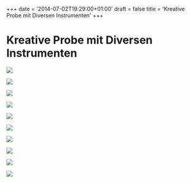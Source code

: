 +++
date = '2014-07-02T19:29:00+01:00'
draft = false
title = 'Kreative Probe mit Diversen Instrumenten'
+++

# Kreative Probe mit Diversen Instrumenten

[![](http://tambourenarthgoldau.ch/wp-content/uploads/2014/07/IMG-20140701-WA0007-150x150.jpg)](http://tambourenarthgoldau.ch/?attachment_id=752)

[![](http://tambourenarthgoldau.ch/wp-content/uploads/2014/07/IMG-20140701-WA0008-150x150.jpg)](http://tambourenarthgoldau.ch/?attachment_id=753)

[![](http://tambourenarthgoldau.ch/wp-content/uploads/2014/07/IMG-20140701-WA0009-150x150.jpg)](http://tambourenarthgoldau.ch/?attachment_id=754)

  

[![](http://tambourenarthgoldau.ch/wp-content/uploads/2014/07/IMG-20140701-WA0010-150x150.jpg)](http://tambourenarthgoldau.ch/?attachment_id=755)

[![](http://tambourenarthgoldau.ch/wp-content/uploads/2014/07/IMG-20140701-WA0011-150x150.jpg)](http://tambourenarthgoldau.ch/?attachment_id=756)

[![](http://tambourenarthgoldau.ch/wp-content/uploads/2014/07/IMG-20140701-WA0012-150x150.jpg)](http://tambourenarthgoldau.ch/?attachment_id=757)

  

[![](http://tambourenarthgoldau.ch/wp-content/uploads/2014/07/IMG-20140701-WA0013-150x150.jpg)](http://tambourenarthgoldau.ch/?attachment_id=758)

[![](http://tambourenarthgoldau.ch/wp-content/uploads/2014/07/IMG-20140701-WA0014-150x150.jpg)](http://tambourenarthgoldau.ch/?attachment_id=759)

[![](http://tambourenarthgoldau.ch/wp-content/uploads/2014/07/IMG-20140701-WA0015-150x150.jpg)](http://tambourenarthgoldau.ch/?attachment_id=760)

  

[![](http://tambourenarthgoldau.ch/wp-content/uploads/2014/07/IMG-20140701-WA0016-150x150.jpg)](http://tambourenarthgoldau.ch/?attachment_id=761)
